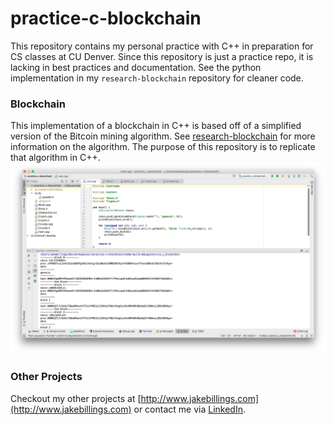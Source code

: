 # practice-c-blockchain #
This repository contains my personal practice with C++ in preparation for CS classes at CU Denver. Since this repository is just a practice repo, it is lacking in best practices and documentation. See the python implementation in my `research-blockchain` repository for cleaner code.

### Blockchain ###
This implementation of a blockchain in C++ is based off of a simplified version of the Bitcoin mining algorithm. See [research-blockchain](https://github.com/jake-billings/research-blockchain) for more information on the algorithm. The purpose of this repository is to replicate that algorithm in C++.
![screenshot](imgs/screenshot.png)

### Other Projects ###
Checkout my other projects at [http://www.jakebillings.com](http://www.jakebillings.com) or contact me via [LinkedIn](https://www.linkedin.com/in/jake-billings/).